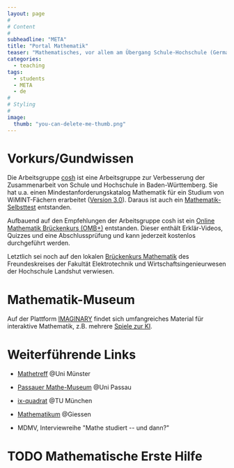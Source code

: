```yaml
---
layout: page
#
# Content
#
subheadline: "META"
title: "Portal Mathematik"
teaser: "Mathematisches, vor allem am Übergang Schule-Hochschule (German)"
categories:
  - teaching
tags:
  - students
  - META
  - de
#
# Styling
#
image:
  thumb: "you-can-delete-me-thumb.png"
---
```


# Vorkurs/Gundwissen

Die Arbeitsgruppe [cosh](https://cosh-bw.de) ist eine Arbeitsgruppe
zur Verbesserung der Zusammenarbeit von Schule und Hochschule in
Baden-Württemberg. Sie hat u.a. einen  Mindestanforderungskatalog
Mathematik für ein Studium von WiMINT-Fächern
erarbeitet ([Version
3.0](https://cosh-bw.de/wp-content/uploads/2023/09/makV3.0.pdf)). Daraus ist auch ein [Mathematik-Selbsttest](https://moodle2.hft-stuttgart.de/local/invitation/join.php?courseid=123&id=47b5b832-dfeb-4349-b58d-1db906875084) entstanden.

Aufbauend auf den Empfehlungen der Arbeitsgruppe cosh ist ein [Online
Mathematik Brückenkurs
(OMB+)](https://www.ombplus.de/ombplus/public/index.html)
entstanden. Dieser enthält Erklär-Videos, Quizzes und eine
Abschlussprüfung und kann jederzeit kostenlos durchgeführt werden.

Letztlich sei noch auf den lokalen [Brückenkurs Mathematik](https://www.fk-etwi.org/index.php/brueckenkurs-mathematik) des
Freundeskreises der Fakultät Elektrotechnik und
Wirtschaftsingenieurwesen der Hochschule Landshut verwiesen.

# Mathematik-Museum

Auf der Plattform [IMAGINARY](https://www.imaginary.org/) findet sich
umfangreiches Material für interaktive Mathematik, z.B. mehrere [Spiele
zur KI](https://www.i-am.ai/de/index.html).

# Weiterführende Links

- [Mathetreff](https://www.uni-muenster.de/GIMB/mathetreff/mathetreff.shtml) @Uni Münster
- [Passauer Mathe-Museum](https://www.mathe-museum.uni-passau.de/) @Uni Passau
- [ix-quadrat](https://www.math.cit.tum.de/math/department/outreach-activities/ix-quadrat/) @TU München
- [Mathematikum](https://www.mathematikum.de/) @Giessen

- MDMV, Interviewreihe "Mathe studiert -- und dann?"

# TODO Mathematische Erste Hilfe
